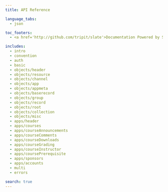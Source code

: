 ```yaml
---
title: API Reference

language_tabs:
  - json

toc_footers:
  - <a href='http://github.com/tripit/slate'>Documentation Powered by Slate</a>

includes:
  - intro
  - convention
  - auth
  - basic
  - objects/header
  - objects/resource
  - objects/channel
  - objects/app
  - objects/appmeta
  - objects/baserecord
  - objects/group
  - objects/record
  - objects/root
  - objects/collection
  - objects/misc
  - apps/header
  - apps/courses
  - apps/courseAnnouncements
  - apps/courseComments
  - apps/courseDownloads
  - apps/courseGrading
  - apps/courseInstructor
  - apps/coursePrerequisite
  - apps/sponsors
  - apps/accounts
  - multi
  - errors

search: true
---
```

